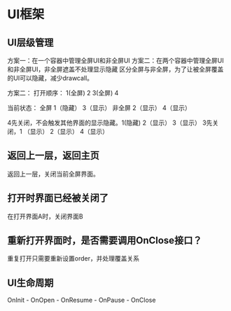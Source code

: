 ﻿# UI框架
## UI层级管理
方案一：在一个容器中管理全屏UI和非全屏UI
方案二：在两个容器中管理全屏UI和非全屏UI，非全屏遮盖不处理显示隐藏
区分全屏与非全屏，为了让被全屏覆盖的UI可以隐藏，减少drawcall。

方案二：
打开顺序：
1(全屏) 2 3(全屏) 4

当前状态：
全屏 1（隐藏） 3（显示）
非全屏 2（显示） 4（显示）

4先关闭，不会触发其他界面的显示隐藏。1(隐藏) 2（显示） 3（显示）
3先关闭，1 （显示） 2（显示） 4（显示）

## 返回上一层，返回主页
返回上一层，关闭当前全屏界面。

## 打开时界面已经被关闭了
在打开界面A时，关闭界面B

## 重新打开界面时，是否需要调用OnClose接口？
重复打开只需要重新设置order，并处理覆盖关系

## UI生命周期

OnInit - OnOpen - OnResume - OnPause - OnClose